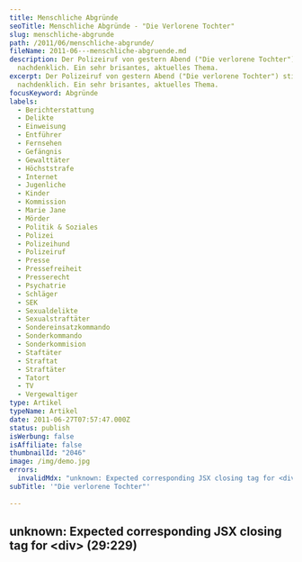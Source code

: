 ```yaml
---
title: Menschliche Abgründe
seoTitle: Menschliche Abgründe - "Die Verlorene Tochter"
slug: menschliche-abgrunde
path: /2011/06/menschliche-abgrunde/
fileName: 2011-06---menschliche-abgruende.md
description: Der Polizeiruf von gestern Abend ("Die verlorene Tochter") stimmt
  nachdenklich. Ein sehr brisantes, aktuelles Thema.
excerpt: Der Polizeiruf von gestern Abend ("Die verlorene Tochter") stimmt
  nachdenklich. Ein sehr brisantes, aktuelles Thema.
focusKeyword: Abgründe
labels:
  - Berichterstattung
  - Delikte
  - Einweisung
  - Entführer
  - Fernsehen
  - Gefängnis
  - Gewalttäter
  - Höchststrafe
  - Internet
  - Jugenliche
  - Kinder
  - Kommission
  - Marie Jane
  - Mörder
  - Politik & Soziales
  - Polizei
  - Polizeihund
  - Polizeiruf
  - Presse
  - Pressefreiheit
  - Presserecht
  - Psychatrie
  - Schläger
  - SEK
  - Sexualdelikte
  - Sexualstraftäter
  - Sondereinsatzkommando
  - Sonderkommando
  - Sonderkommision
  - Staftäter
  - Straftat
  - Straftäter
  - Tatort
  - TV
  - Vergewaltiger
type: Artikel
typeName: Artikel
date: 2011-06-27T07:57:47.000Z
status: publish
isWerbung: false
isAffiliate: false
thumbnailId: "2046"
image: /img/demo.jpg
errors:
  invalidMdx: "unknown: Expected corresponding JSX closing tag for <div> (29:229)"
subTitle: '"Die verlorene Tochter"'
  
---
```


## unknown: Expected corresponding JSX closing tag for &lt;div> (29:229)

<!--
Der Polizeiruf von gestern Abend ("Die verlorene Tochter") stimmt nachdenklich.
Ein sehr brisantes, aktuelles Thema. Parallel dazu trugen im Privatfernsehen
aufmerksamkeitsgeile C-Promis zur Klimaerwärmung bei, indem sie Fertigpudding
und laienhaft zubereitetes Schweinefleisch zu sich nahmen und sich nebenbei zum
Teil in Vergangenheitsbewältigung übten, zum Teil mit ihren großartigen
Projekten pralten.

Im Polizeiruf gab es ein Happy End, die verlorene Tochter wurde gefunden und kam
nach 5 Jahren zurück zu ihren Eltern. Leider ist das in der Realität selten der
Fall. Heute wird dem Mörder zweier Jugendlicher der Prozess gemacht. Da er zum
Zeitpunkt der Tat als unzurechnungsfähig eingestuft wurde, beträgt die
Höchststrafe 15 Jahre. Es wird allerdings erwogen, ihn lebenslänglich in eine
Psychatrie einzuweisen. Die Leiche der kleinen Marie Jane wurde letzte Woche von
Wanderern entdeckt. Die Polizei sucht nun fieberhaft nach ihrem Mörder. Es wird
vermutet, dass er aus ihrem Umfeld stammen könnte. Ihr Schulranzen, der bis dato
noch nicht aufgetaucht ist, soll für Aufschluss sorgen.

Gibt es eigentlich mehr Gewalttäter, als noch vor einigen Jahren? Oder wird
heutzutage nur detaillierter darüber berichtet? Hilft diese Dokumentation über
Presse, TV, Radio und Internet die Menschen vor derartigen Verbrechen zu
schützen? Hält es potentielle Straftäter von einem Gewaltdelikt ab? Oder bringt
sie manche sogar erst dazu? Was verleitet einen Menschen zu solch einem
Verbrechen?

**Link zum Thema:**
http://www.stern.de/panorama/suche-nach-mary-janes-moerder-1699735.html<div class="mceTemp"><div class="mceTemp">

![Bildquelle: M.E. pixelio.de | full](http://cardamonchai.files.wordpress.com/2011/06/neues-bild.jpg "Bildquelle: M.E. pixelio.de")

</div></div>Merken

-->

  